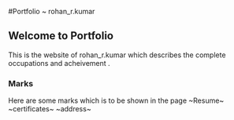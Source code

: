 #Portfolio ~ rohan_r.kumar
## Welcome to Portfolio

This is the website of rohan_r.kumar which describes the complete occupations and acheivement .

### Marks
Here are some marks which is to be shown in the page
 ~Resume~
~certificates~
~address~
